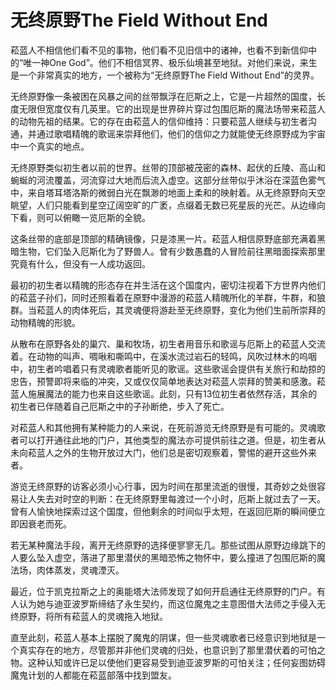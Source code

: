 # 无终原野The Field Without End

菘蓝人不相信他们看不见的事物，他们看不见旧信中的诸神，也看不到新信仰中的“唯一神One
God”。他们不相信冥界、极乐仙境甚至地狱。对他们来说，来生是一个非常真实的地方，一个被称为“无终原野The
Field Without End”的灵界。 

无终原野像一条被困在风暴之间的丝带飘浮在厄斯之上，它是一片超然的国度，长度无限但宽度仅有几英里。它的出现是世界碎片穿过包围厄斯的魔法场带来菘蓝人的动物先祖的结果。它的存在由菘蓝人的信仰维持：只要菘蓝人继续与初生者沟通，并通过歌唱精魄的歌谣来崇拜他们，他们的信仰之力就能使无终原野成为宇宙中一个真实的地点。 

无终原野类似初生者以前的世界。丝带的顶部被茂密的森林、起伏的丘陵、高山和蜿蜒的河流覆盖，河流穿过大地而后流入虚空。这部分丝带似乎沐浴在深蓝色雾气中，来自塔耳塔洛斯的微弱白光在飘渺的地面上柔和的映射着。从无终原野向天空眺望，人们只能看到星空辽阔空旷的广袤，点缀着无数已死星辰的光芒。从边缘向下看，则可以俯瞰一览厄斯的全貌。 

这条丝带的底部是顶部的精确镜像，只是漆黑一片。菘蓝人相信原野底部充满着黑暗生物，它们坠入厄斯化为了野兽人。曾有少数愚蠢的人冒险前往黑暗面探索那里究竟有什么，但没有一人成功返回。

最初的初生者以精魄的形态存在并生活在这个国度内，密切注视着下方世界内他们的菘蓝子孙们，同时还照看着在原野中漫游的菘蓝人精魄所化的羊群，牛群，和狼群。当菘蓝人的肉体死后，其灵魂便将游赴至无终原野，变化为他们生前所崇拜的动物精魄的形貌。 

从散布在原野各处的巢穴、巢和牧场，初生者用音乐和歌谣与厄斯上的菘蓝人交流着。在动物的叫声、啁啾和嘶鸣中，在溪水流过岩石的轻鸣，风吹过林木的呜咽中，初生者吟唱着只有灵魂歌者能听见的歌谣。这些歌谣会提供有关旅行和劫掠的忠告，预警即将来临的冲突，又或仅仅简单地表达对菘蓝人崇拜的赞美和感激。菘蓝人施展魔法的能力也来自这些歌谣。此刻，只有13位初生者依然存活，其余的初生者已伴随着自己厄斯之中的子孙断绝，步入了死亡。

对菘蓝人和其他拥有某种能力的人来说，在死前游览无终原野是有可能的。灵魂歌者可以打开通往此地的门户，其他类型的魔法亦可提供前往之道。但是，初生者从未向菘蓝人之外的生物开放过大门，他们总是密切观察着，警惕的避开这些外来者。

游览无终原野的访客必须小心行事，因为时间在那里流逝的很慢，其奇妙之处很容易让人失去对时空的判断：在无终原野里每渡过一个小时，厄斯上就过去了一天。曾有人愉快地探索过这个国度，但他剩余的时间似乎太短，在返回厄斯的瞬间便立即因衰老而死。 

若无某种魔法手段，离开无终原野的选择便寥寥无几。那些试图从原野边缘跳下的人要么坠入虚空，落进了那里潜伏的黑暗恐怖之物怀中，要么撞进了包围厄斯的魔法场，肉体蒸发，灵魂湮灭。

最近，位于凯克拉斯之上的奥能塔大法师发现了如何开启通往无终原野的门户。有人认为她与迪亚波罗斯缔结了永生契约，而这位魔鬼之主意图借大法师之手侵入无终原野，将所有菘蓝人的灵魂拖入地狱。 

直至此刻，菘蓝人基本上摆脱了魔鬼的阴谋，但一些灵魂歌者已经意识到地狱是一个真实存在的地方，尽管那并非他们灵魂的归处，也意识到了那里潜伏着的可怕之物。这种认知或许已足以使他们更容易受到迪亚波罗斯的可怕关注；任何妄图妨碍魔鬼计划的人都能在菘蓝部落中找到盟友。
